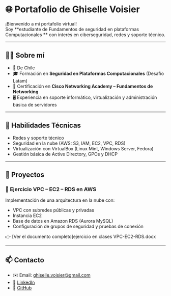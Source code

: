 # 🌐 Portafolio de Ghiselle Voisier

¡Bienvenido a mi portafolio virtual!  
Soy **estudiante de Fundamentos de seguridad en plataformas Computacionales ** con interés en ciberseguridad, redes y soporte técnico.  

---

## 👩‍💻 Sobre mí
- 📍 De Chile  
- 🎓 Formación en **Seguridad en Plataformas Computacionales** (Desafío Latam)  
- 📡 Certificación en **Cisco Networking Academy – Fundamentos de Networking**  
- 🖥️ Experiencia en soporte informático, virtualización y administración básica de servidores  

---

## 🔧 Habilidades Técnicas
- Redes y soporte técnico  
- Seguridad en la nube (AWS: S3, IAM, EC2, VPC, RDS)  
- Virtualización con VirtualBox (Linux Mint, Windows Server, Fedora)  
- Gestión básica de Active Directory, GPOs y DHCP  

---

## 📂 Proyectos

### 🚀 Ejercicio VPC – EC2 – RDS en AWS
Implementación de una arquitectura en la nube con:  
- VPC con subredes públicas y privadas  
- Instancia EC2  
- Base de datos en Amazon RDS (Aurora MySQL)  
- Configuración de grupos de seguridad y pruebas de conexión  

👉 [Ver el documento completo]ejercicio en clases VPC-EC2-RDS.docx


---

## 📫 Contacto
- ✉️ Email: ghiselle.voisier@gmail.com 
- 🔗 [LinkedIn](https://www.linkedin.com/in/ghiselle-voisier-15ba5033)  
- 🐙 [GitHub](https://github.com/Ghise01)

